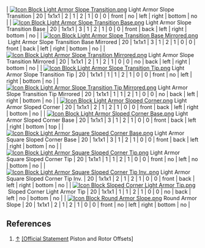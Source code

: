| [![Icon Block Light Armor Slope Transition.png](https://spaceengineers.wiki.gg/images/thumb/d/d7/Icon_Block_Light_Armor_Slope_Transition.png/21px-Icon_Block_Light_Armor_Slope_Transition.png?d8d4be)](https://spaceengineers.wiki.gg/wiki/Light_Armor_Slope_Transition "Light Armor Slope Transition") Light Armor Slope Transition | 20  | 1x1x1 | 2   | 1   | 2   | 1   | 0   | 0   | front | no  | left | right | bottom | no  |
| [![Icon Block Light Armor Slope Transition Base.png](https://spaceengineers.wiki.gg/images/thumb/9/9e/Icon_Block_Light_Armor_Slope_Transition_Base.png/21px-Icon_Block_Light_Armor_Slope_Transition_Base.png?450ebc)](https://spaceengineers.wiki.gg/wiki/Light_Armor_Slope_Transition_Base "Light Armor Slope Transition Base") Light Armor Slope Transition Base | 20  | 1x1x1 | 3   | 1   | 2   | 1   | 0   | 0   | front | back | left | right | bottom | no  |
| [![Icon Block Light Armor Slope Transition Base Mirrored.png](https://spaceengineers.wiki.gg/images/thumb/c/c0/Icon_Block_Light_Armor_Slope_Transition_Base_Mirrored.png/21px-Icon_Block_Light_Armor_Slope_Transition_Base_Mirrored.png?53878c)](https://spaceengineers.wiki.gg/wiki/Light_Armor_Slope_Transition_Base_Mirrored "Light Armor Slope Transition Base Mirrored") Light Armor Slope Transition Base Mirrored | 20  | 1x1x1 | 3   | 1   | 2   | 1   | 0   | 0   | front | back | left | right | bottom | no  |
| [![Icon Block Light Armor Slope Transition Mirrored.png](https://spaceengineers.wiki.gg/images/thumb/7/76/Icon_Block_Light_Armor_Slope_Transition_Mirrored.png/21px-Icon_Block_Light_Armor_Slope_Transition_Mirrored.png?4ba47b)](https://spaceengineers.wiki.gg/wiki/Light_Armor_Slope_Transition_Mirrored "Light Armor Slope Transition Mirrored") Light Armor Slope Transition Mirrored | 20  | 1x1x1 | 2   | 1   | 2   | 1   | 0   | 0   | no  | back | left | right | bottom | no  |
| [![Icon Block Light Armor Slope Transition Tip.png](https://spaceengineers.wiki.gg/images/thumb/6/60/Icon_Block_Light_Armor_Slope_Transition_Tip.png/21px-Icon_Block_Light_Armor_Slope_Transition_Tip.png?6f7ad4)](https://spaceengineers.wiki.gg/wiki/Light_Armor_Slope_Transition_Tip "Light Armor Slope Transition Tip") Light Armor Slope Transition Tip | 20  | 1x1x1 | 1   | 1   | 2   | 1   | 0   | 0   | front | no  | left | right | bottom | no  |
| [![Icon Block Light Armor Slope Transition Tip Mirrored.png](https://spaceengineers.wiki.gg/images/thumb/f/f3/Icon_Block_Light_Armor_Slope_Transition_Tip_Mirrored.png/21px-Icon_Block_Light_Armor_Slope_Transition_Tip_Mirrored.png?c11d5b)](https://spaceengineers.wiki.gg/wiki/Light_Armor_Slope_Transition_Tip_Mirrored "Light Armor Slope Transition Tip Mirrored") Light Armor Slope Transition Tip Mirrored | 20  | 1x1x1 | 1   | 1   | 2   | 1   | 0   | 0   | no  | back | left | right | bottom | no  |
| [![Icon Block Light Armor Sloped Corner.png](https://spaceengineers.wiki.gg/images/thumb/7/79/Icon_Block_Light_Armor_Sloped_Corner.png/21px-Icon_Block_Light_Armor_Sloped_Corner.png?a577a4)](https://spaceengineers.wiki.gg/wiki/Light_Armor_Sloped_Corner "Light Armor Sloped Corner") Light Armor Sloped Corner | 20  | 1x1x1 | 2   | 1   | 2   | 1   | 0   | 0   | front | back | left | right | bottom | no  |
| [![Icon Block Light Armor Sloped Corner Base.png](https://spaceengineers.wiki.gg/images/thumb/e/e5/Icon_Block_Light_Armor_Sloped_Corner_Base.png/21px-Icon_Block_Light_Armor_Sloped_Corner_Base.png?fb64e2)](https://spaceengineers.wiki.gg/wiki/Light_Armor_Sloped_Corner_Base "Light Armor Sloped Corner Base") Light Armor Sloped Corner Base | 20  | 1x1x1 | 3   | 1   | 2   | 1   | 0   | 0   | front | back | left | right | bottom | top |
| [![Icon Block Light Armor Square Sloped Corner Base.png](https://spaceengineers.wiki.gg/images/thumb/e/e7/Icon_Block_Light_Armor_Square_Sloped_Corner_Base.png/21px-Icon_Block_Light_Armor_Square_Sloped_Corner_Base.png?111860)](https://spaceengineers.wiki.gg/wiki/Light_Armor_Square_Sloped_Corner_Base "Light Armor Square Sloped Corner Base") Light Armor Square Sloped Corner Base | 20  | 1x1x1 | 3   | 1   | 2   | 1   | 0   | 0   | front | back | left | right | bottom | no  |
| [![Icon Block Light Armor Square Sloped Corner Tip.png](https://spaceengineers.wiki.gg/images/thumb/0/0a/Icon_Block_Light_Armor_Square_Sloped_Corner_Tip.png/21px-Icon_Block_Light_Armor_Square_Sloped_Corner_Tip.png?21cc80)](https://spaceengineers.wiki.gg/wiki/Light_Armor_Square_Sloped_Corner_Tip "Light Armor Square Sloped Corner Tip") Light Armor Square Sloped Corner Tip | 20  | 1x1x1 | 1   | 1   | 2   | 1   | 0   | 0   | front | no  | left | no  | bottom | no  |
| [![Icon Block Light Armor Square Sloped Corner Tip Inv..png](https://spaceengineers.wiki.gg/images/thumb/e/ed/Icon_Block_Light_Armor_Square_Sloped_Corner_Tip_Inv..png/21px-Icon_Block_Light_Armor_Square_Sloped_Corner_Tip_Inv..png?976d78)](https://spaceengineers.wiki.gg/wiki/Light_Armor_Square_Sloped_Corner_Tip_Inv. "Light Armor Square Sloped Corner Tip Inv.") Light Armor Square Sloped Corner Tip Inv. | 20  | 1x1x1 | 2   | 1   | 2   | 1   | 0   | 0   | front | back | left | right | bottom | no  |
| [![Icon Block Sloped Corner Light Armor Tip.png](https://spaceengineers.wiki.gg/images/thumb/1/12/Icon_Block_Sloped_Corner_Light_Armor_Tip.png/21px-Icon_Block_Sloped_Corner_Light_Armor_Tip.png?dbbb88)](https://spaceengineers.wiki.gg/wiki/Sloped_Corner_Light_Armor_Tip "Sloped Corner Light Armor Tip") Sloped Corner Light Armor Tip | 20  | 1x1x1 | 1   | 1   | 2   | 1   | 0   | 0   | no  | back | left | no  | bottom | no  |
| [![Icon Block Round Armor Slope.png](https://spaceengineers.wiki.gg/images/thumb/f/f6/Icon_Block_Round_Armor_Slope.png/21px-Icon_Block_Round_Armor_Slope.png?cc3866)](https://spaceengineers.wiki.gg/wiki/Round_Armor_Slope "Round Armor Slope") Round Armor Slope | 20  | 1x1x1 | 2   | 1   | 2   | 1   | 0   | 0   | front | no  | left | right | bottom | no  |

## References

1.  [↑](#cite_ref-1 "Jump up") [\[Official Statement](https://steamcommunity.com/sharedfiles/filedetails/?id=2965022823) Piston and Rotor Offsets\]